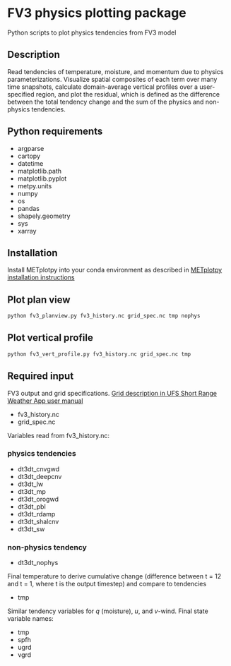# FV3 physics plotting package
Python scripts to plot physics tendencies from FV3 model

## Description
Read tendencies of temperature, moisture, and momentum due to physics parameterizations. Visualize spatial composites of each term over many time snapshots, calculate domain-average vertical profiles over a user-specified region, and plot the residual, which is defined as the difference between the total tendency change and the sum of the physics and non-physics tendencies.

## Python requirements

- argparse
- cartopy
- datetime
- matplotlib.path
- matplotlib.pyplot
- metpy.units
- numpy
- os
- pandas
- shapely.geometry
- sys
- xarray

## Installation

Install METplotpy into your conda environment as described in [METplotpy installation instructions](https://github.com/dtcenter/METplotpy/blob/main_v1.0/docs/Users_Guide/installation.rst#install-metcalcpy-in-your-conda-environment)

## Plot plan view

```python
python fv3_planview.py fv3_history.nc grid_spec.nc tmp nophys
```

## Plot vertical profile

```python
python fv3_vert_profile.py fv3_history.nc grid_spec.nc tmp
```


## Required input

FV3 output and grid specifications. [Grid description in UFS Short Range Weather App user manual](https://ufs-srweather-app.readthedocs.io/en/latest/LAMGrids.html?highlight=grid#limited-area-model-lam-grids-predefined-and-user-generated-options)

- fv3_history.nc
- grid_spec.nc

Variables read from fv3_history.nc:

### physics tendencies
- dt3dt_cnvgwd
- dt3dt_deepcnv 
- dt3dt_lw
- dt3dt_mp
- dt3dt_orogwd
- dt3dt_pbl
- dt3dt_rdamp
- dt3dt_shalcnv
- dt3dt_sw

### non-physics tendency
 - dt3dt_nophys

Final temperature to derive cumulative change (difference between t = 12 and t = 1, where t is the output timestep) and compare to tendencies
- tmp

Similar tendency variables for *q* (moisture), *u*, and *v*-wind. Final state variable names:
- tmp
- spfh
- ugrd
- vgrd
 
